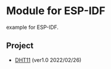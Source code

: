 # Module for ESP-IDF

example for ESP-IDF.

## Project

* [DHT11](https://github.com/Hsun1031/ESP-IDF/DHT11) (ver1.0 2022/02/26)

